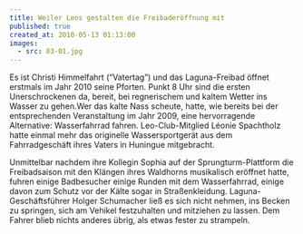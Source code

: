 ```yaml
---
title: Weiler Leos gestalten die Freibaderöffnung mit
published: true
created_at: 2010-05-13 01:13:00
images:
  - src: 03-01.jpg
---
```


Es ist Christi Himmelfahrt (“Vatertag”) und das Laguna-Freibad öffnet erstmals im Jahr 2010 seine Pforten. Punkt 8 Uhr sind die ersten Unerschrockenen da, bereit, bei regnerischem und kaltem Wetter ins Wasser zu gehen.Wer das kalte Nass scheute, hatte, wie bereits bei der entsprechenden Veranstaltung im Jahr 2009, eine hervorragende Alternative: Wasserfahrrad fahren. Leo-Club-Mitglied Léonie Spachtholz hatte einmal mehr das originelle Wassersportgerät aus dem Fahrradgeschäft ihres Vaters in Huningue mitgebracht.

Unmittelbar nachdem ihre Kollegin Sophia auf der Sprungturm-Plattform die Freibadsaison mit den Klängen ihres Waldhorns musikalisch eröffnet hatte, fuhren einige Badbesucher einige Runden mit dem Wasserfahrrad, einige davon zum Schutz vor der Kälte sogar in Straßenkleidung. Laguna-Geschäftsführer Holger Schumacher ließ es sich nicht nehmen, ins Becken zu springen, sich am Vehikel festzuhalten und mitziehen zu lassen. Dem Fahrer blieb nichts anderes übrig, als etwas fester zu strampeln.
